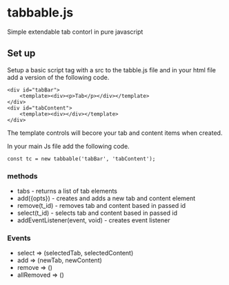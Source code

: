 # tabbable.js
Simple extendable tab contorl in pure javascript

## Set up

Setup a basic script tag with a src to the tabble.js file and in your html file add a version of the following code.
```
<div id="tabBar">
    <template><div><p>Tab</p></div></template>
</div>
<div id="tabContent">
    <template><div></div></template>
</div>
```
The template controls will becore your tab and content items when created.


In your main Js file add the following code.
```
const tc = new tabbable('tabBar', 'tabContent');
```
### methods
- tabs - returns a list of tab elements
- add({opts}) - creates and adds a new tab and content element
- remove(t_id) - removes tab and content based in passed id
- select(t_id) - selects tab and content based in passed id
- addEventListener(event, void) - creates event listener

### Events
- select => (selectedTab, selectedContent)
- add => (newTab, newContent)
- remove => ()
- allRemoved => ()